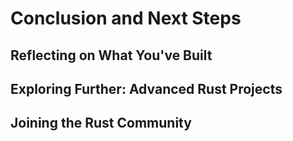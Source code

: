 # Conclusion and Next Steps

## Reflecting on What You've Built

## Exploring Further: Advanced Rust Projects

## Joining the Rust Community
